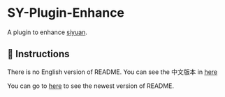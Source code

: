 # SY-Plugin-Enhance

A plugin to enhance [siyuan](https://b3log.org/siyuan/?utm_source=ld246.com).

## 📌 Instructions 

There is no English version of README. You can see the 中文版本 in [here](./README_zh_CN.md)

You can go to [here](https://simplest-frontend.feishu.cn/docx/B3NndXHi7oLLXJxnxQmcczRsnse) to see the newest version of README.
